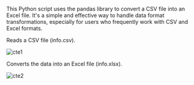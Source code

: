 This Python script uses the pandas library to convert a CSV file into an Excel file. It's a simple and effective way to handle data format transformations, especially for users who frequently work with CSV and Excel formats.

Reads a CSV file (info.csv).

![cte1](https://github.com/user-attachments/assets/de19cd19-c7fb-42bf-8df5-08d7c1a1e2ac)

Converts the data into an Excel file (info.xlsx).

![cte2](https://github.com/user-attachments/assets/1f87c420-1ef2-48e2-b942-288104d9e381)


